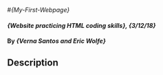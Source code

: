 #_{My-First-Webpage}_

#### _{Website practicing HTML coding skills}, {3/12/18}_

#### By _**{Verna Santos and Eric Wolfe}**_

## Description
